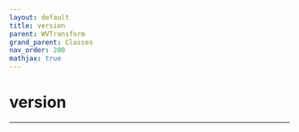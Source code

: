 ```yaml
---
layout: default
title: version
parent: WVTransform
grand_parent: Classes
nav_order: 200
mathjax: true
---
```


#  version




---

